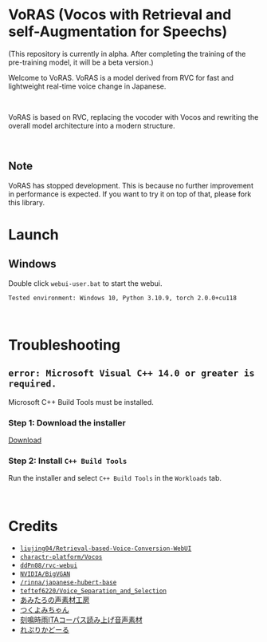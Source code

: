 
# VoRAS (Vocos with Retrieval and self-Augmentation for Speechs)
(This repository is currently in alpha. After completing the training of the pre-training model, it will be a beta version.)

Welcome to VoRAS. VoRAS is a model derived from RVC for fast and lightweight real-time voice change in Japanese.

<br >

VoRAS is based on RVC, replacing the vocoder with Vocos and rewriting the overall model architecture into a modern structure.

<br >

## Note
VoRAS has stopped development. This is because no further improvement in performance is expected. If you want to try it on top of that, please fork this library.


# Launch

## Windows
Double click `webui-user.bat` to start the webui.

```
Tested environment: Windows 10, Python 3.10.9, torch 2.0.0+cu118
```

<br >

# Troubleshooting

## `error: Microsoft Visual C++ 14.0 or greater is required.`

Microsoft C++ Build Tools must be installed.

### Step 1: Download the installer
[Download](https://visualstudio.microsoft.com/ja/thank-you-downloading-visual-studio/?sku=BuildTools&rel=16)

### Step 2: Install `C++ Build Tools`
Run the installer and select `C++ Build Tools` in the `Workloads` tab.

<br >

# Credits
- [`liujing04/Retrieval-based-Voice-Conversion-WebUI`](https://github.com/liujing04/Retrieval-based-Voice-Conversion-WebUI)
- [`charactr-platform/Vocos`](https://github.com/charactr-platform/vocos)
- [`ddPn08/rvc-webui`](https://github.com/ddPn08/rvc-webui/tree/main)
- [`NVIDIA/BigVGAN`](https://github.com/NVIDIA/BigVGAN)
- [`/rinna/japanese-hubert-base`](https://huggingface.co/rinna/japanese-hubert-base)
- [`teftef6220/Voice_Separation_and_Selection`](https://github.com/teftef6220/Voice_Separation_and_Selection)
- [あみたろの声素材工房](https://amitaro.net/)
- [つくよみちゃん](https://tyc.rei-yumesaki.net/)
- [刻鳴時雨ITAコーパス読み上げ音声素材](https://booth.pm/ja/items/3640133)
- [れぷりかどーる](https://kikyohiroto1227.wixsite.com/kikoto-utau)
